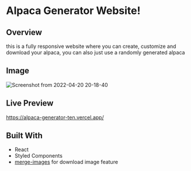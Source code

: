 # Alpaca Generator Website!


## Overview
this is a fully responsive website where you can create, customize and download your alpaca, you can also just use a randomly generated alpaca

## Image
![Screenshot from 2022-04-20 20-18-40](https://user-images.githubusercontent.com/53101939/164306961-f0b22fe1-fc91-4328-ba0c-59e49a9df40c.png)


## Live Preview
https://alpaca-generator-ten.vercel.app/

## Built  With


 - React
 - Styled Components
 - [merge-images](https://github.com/lukechilds/merge-images) for download image feature

